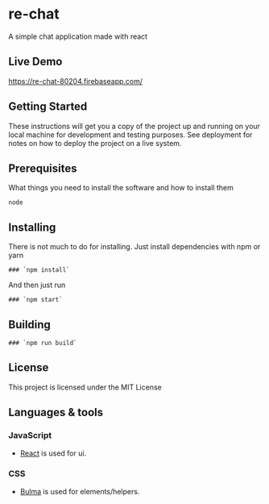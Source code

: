 # re-chat

A simple chat application made with react

## Live Demo

https://re-chat-80204.firebaseapp.com/

## Getting Started

These instructions will get you a copy of the project up and running on your local machine for development and testing purposes. See deployment for notes on how to deploy the project on a live system.

## Prerequisites

What things you need to install the software and how to install them

```
node
```

## Installing

There is not much to do for installing. Just install dependencies with npm or yarn

```
### `npm install`
```

And then just run

```
### `npm start`
```

## Building

```
### `npm run build`
```

## License

This project is licensed under the MIT License

## Languages & tools

### JavaScript

- [React](http://facebook.github.io/react) is used for ui.

### CSS

- [Bulma](https://bulma.io) is used for elements/helpers.
